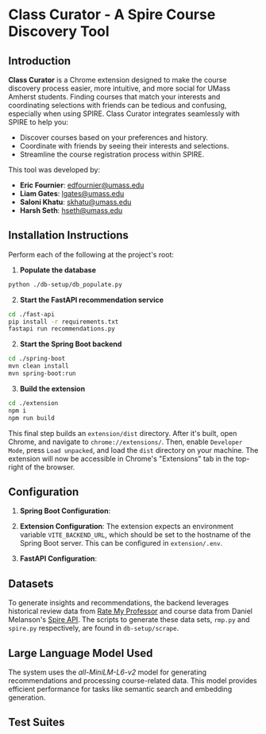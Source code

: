 # Class Curator - A Spire Course Discovery Tool





## Introduction

**Class Curator** is a Chrome extension designed to make the course discovery process easier, more intuitive, and more social for UMass Amherst students. Finding courses that match your interests and coordinating selections with friends can be tedious and confusing, especially when using SPIRE. Class Curator integrates seamlessly with SPIRE to help you:

- Discover courses based on your preferences and history.
- Coordinate with friends by seeing their interests and selections.
- Streamline the course registration process within SPIRE.

This tool was developed by:

- **Eric Fournier**: [edfournier@umass.edu](mailto:edfournier@umass.edu)  
- **Liam Gates**: [lgates@umass.edu](mailto:lgates@umass.edu)  
- **Saloni Khatu**: [skhatu@umass.edu](mailto:skhatu@umass.edu)  
- **Harsh Seth**: [hseth@umass.edu](mailto:hseth@umass.edu)  




## Installation Instructions

Perform each of the following at the project's root:

1. **Populate the database**
```bash
python ./db-setup/db_populate.py
```

2. **Start the FastAPI recommendation service**
```bash
cd ./fast-api
pip install -r requirements.txt
fastapi run recommendations.py
```

2. **Start the Spring Boot backend**
```bash
cd ./spring-boot
mvn clean install
mvn spring-boot:run
```

3. **Build the extension**
```bash
cd ./extension
npm i
npm run build
```

This final step builds an `extension/dist` directory. After it's built, open Chrome, and navigate to `chrome://extensions/`. Then, enable `Developer Mode`, press `Load unpacked`, and load the `dist` directory on your machine. The extension will now be accessible in Chrome's "Extensions" tab in the top-right of the browser.




## Configuration

1. **Spring Boot Configuration**:

2. **Extension Configuration**: The extension expects an environment variable `VITE_BACKEND_URL`, which should be set to the hostname of the Spring Boot server. This can be configured in `extension/.env`.

3. **FastAPI Configuration**:




## Datasets
To generate insights and recommendations, the backend leverages historical review data from [Rate My Professor](https://www.ratemyprofessors.com/) and course data from Daniel Melanson's [Spire API](https://github.com/daniel-melanson/spire-api.melanson.dev). The scripts to generate these data sets, `rmp.py` and `spire.py` respectively, are found in `db-setup/scrape`. 




## Large Language Model Used
The system uses the *all-MiniLM-L6-v2* model for generating recommendations and processing course-related data. This model provides efficient performance for tasks like semantic search and embedding generation.




## Test Suites
